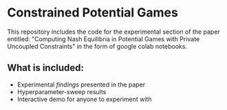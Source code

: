 # Constrained Potential Games 

This repository includes the code for the experimental section of the paper entitled: "Computing Nash Equilibria in Potential Games with Private
Uncoupled Constraints" in the form of google colab notebooks.

## What is included:

* Experimental *findings* presented in the paper
* Hyperparameter-sweep results
* Interactive demo for anyone to experiment with
